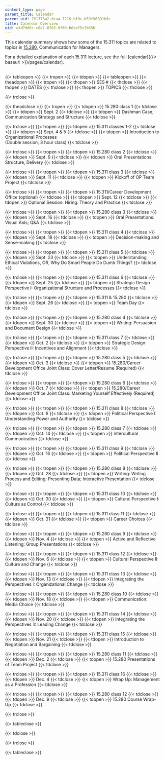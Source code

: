 ```yaml
---
content_type: page
parent_title: Calendar
parent_uid: 761373a2-dca4-7216-bf9c-b59f96891b6c
title: Calendar Overview
uid: e4d7dd0c-c8e1-0703-8f60-b6eef5c2b65b
---
```


This calendar summary shows how some of the 15.311 topics are related to topics in [15.280](/courses/15-280-communication-for-managers-fall-2016), Communication for Managers.

For a detailed explanation of each 15.311 lecture, see the full [calendar]({{< baseurl >}}/pages/calendar).  
 

{{< tableopen >}}
{{< tropen >}}
{{< tdopen >}}
{{< tableopen >}}
{{< theadopen >}}
{{< tropen >}}
{{< thopen >}}
SES #
{{< thclose >}}
{{< thopen >}}
DATES
{{< thclose >}}
{{< thopen >}}
TOPICS
{{< thclose >}}

{{< trclose >}}

{{< theadclose >}}
{{< tropen >}}
{{< tdopen >}}
15.280 class 1
{{< tdclose >}}
{{< tdopen >}}
Sept. 2
{{< tdclose >}}
{{< tdopen >}}
Dashman Case; Communication Strategy and Structure
{{< tdclose >}}

{{< trclose >}}
{{< tropen >}}
{{< tdopen >}}
15.311 classes 1-2
{{< tdclose >}}
{{< tdopen >}}
Sept. 4 & 5
{{< tdclose >}}
{{< tdopen >}}
Introduction to Organizational Processes  
(Double session, 3 hour class)
{{< tdclose >}}

{{< trclose >}}
{{< tropen >}}
{{< tdopen >}}
15.280 class 2
{{< tdclose >}}
{{< tdopen >}}
Sept. 9
{{< tdclose >}}
{{< tdopen >}}
Oral Presentations: Structure, Delivery
{{< tdclose >}}

{{< trclose >}}
{{< tropen >}}
{{< tdopen >}}
15.311 class 3
{{< tdclose >}}
{{< tdopen >}}
Sept. 11
{{< tdclose >}}
{{< tdopen >}}
Kickoff of OP Team Project
{{< tdclose >}}

{{< trclose >}}
{{< tropen >}}
{{< tdopen >}}
15.311/Career Development Office (optional)
{{< tdclose >}}
{{< tdopen >}}
Sept. 12
{{< tdclose >}}
{{< tdopen >}}
Optional Session: Hiring: Theory and Practice
{{< tdclose >}}

{{< trclose >}}
{{< tropen >}}
{{< tdopen >}}
15.280 class 3
{{< tdclose >}}
{{< tdopen >}}
Sept. 16
{{< tdclose >}}
{{< tdopen >}}
Oral Presentations: Visual Aids; Q&A
{{< tdclose >}}

{{< trclose >}}
{{< tropen >}}
{{< tdopen >}}
15.311 class 4
{{< tdclose >}}
{{< tdopen >}}
Sept. 18
{{< tdclose >}}
{{< tdopen >}}
Decision-making and Sense-making
{{< tdclose >}}

{{< trclose >}}
{{< tropen >}}
{{< tdopen >}}
15.311 class 5
{{< tdclose >}}
{{< tdopen >}}
Sept. 23
{{< tdclose >}}
{{< tdopen >}}
Understanding Ethical Violations, OR, Why Do Smart People Do Dumb Things?
{{< tdclose >}}

{{< trclose >}}
{{< tropen >}}
{{< tdopen >}}
15.311 class 6
{{< tdclose >}}
{{< tdopen >}}
Sept. 25
{{< tdclose >}}
{{< tdopen >}}
Strategic Design Perspective I: Organizational Structure and Processes
{{< tdclose >}}

{{< trclose >}}
{{< tropen >}}
{{< tdopen >}}
15.311 & 15.280
{{< tdclose >}}
{{< tdopen >}}
Sept. 26
{{< tdclose >}}
{{< tdopen >}}
Team Day
{{< tdclose >}}

{{< trclose >}}
{{< tropen >}}
{{< tdopen >}}
15.280 class 4
{{< tdclose >}}
{{< tdopen >}}
Sept. 30
{{< tdclose >}}
{{< tdopen >}}
Writing: Persuasion and Document Design
{{< tdclose >}}

{{< trclose >}}
{{< tropen >}}
{{< tdopen >}}
15.311 class 7
{{< tdclose >}}
{{< tdopen >}}
Oct. 2
{{< tdclose >}}
{{< tdopen >}}
Strategic Design Perspective II: Incentives and Alignment
{{< tdclose >}}

{{< trclose >}}
{{< tropen >}}
{{< tdopen >}}
15.280 class 5
{{< tdclose >}}
{{< tdopen >}}
Oct. 3
{{< tdclose >}}
{{< tdopen >}}
15.280/Career Development Office Joint Class: Cover Letter/Resume (Required)
{{< tdclose >}}

{{< trclose >}}
{{< tropen >}}
{{< tdopen >}}
15.280 class 6
{{< tdclose >}}
{{< tdopen >}}
Oct. 7
{{< tdclose >}}
{{< tdopen >}}
15.280/Career Development Office Joint Class: Marketing Yourself Effectively (Required)
{{< tdclose >}}

{{< trclose >}}
{{< tropen >}}
{{< tdopen >}}
15.311 class 8
{{< tdclose >}}
{{< tdopen >}}
Oct. 9
{{< tdclose >}}
{{< tdopen >}}
Political Perspective I: Understanding Power and Authority
{{< tdclose >}}

{{< trclose >}}
{{< tropen >}}
{{< tdopen >}}
15.280 class 7
{{< tdclose >}}
{{< tdopen >}}
Oct. 14
{{< tdclose >}}
{{< tdopen >}}
Intercultural Communication
{{< tdclose >}}

{{< trclose >}}
{{< tropen >}}
{{< tdopen >}}
15.311 class 9
{{< tdclose >}}
{{< tdopen >}}
Oct. 16
{{< tdclose >}}
{{< tdopen >}}
Political Perspective II
{{< tdclose >}}

{{< trclose >}}
{{< tropen >}}
{{< tdopen >}}
15.280 class 8
{{< tdclose >}}
{{< tdopen >}}
Oct. 28
{{< tdclose >}}
{{< tdopen >}}
Writing: Writing Process and Editing; Presenting Data; Interactive Presentation
{{< tdclose >}}

{{< trclose >}}
{{< tropen >}}
{{< tdopen >}}
15.311 class 10
{{< tdclose >}}
{{< tdopen >}}
Oct. 30
{{< tdclose >}}
{{< tdopen >}}
Cultural Perspective I: Culture as Control
{{< tdclose >}}

{{< trclose >}}
{{< tropen >}}
{{< tdopen >}}
15.311 class 11
{{< tdclose >}}
{{< tdopen >}}
Oct. 31
{{< tdclose >}}
{{< tdopen >}}
Career Choices
{{< tdclose >}}

{{< trclose >}}
{{< tropen >}}
{{< tdopen >}}
15.280 class 9
{{< tdclose >}}
{{< tdopen >}}
Nov. 4
{{< tdclose >}}
{{< tdopen >}}
Active and Reflective Listening; Group Presentations
{{< tdclose >}}

{{< trclose >}}
{{< tropen >}}
{{< tdopen >}}
15.311 class 12
{{< tdclose >}}
{{< tdopen >}}
Nov. 6
{{< tdclose >}}
{{< tdopen >}}
Cultural Perspective II: Culture and Change
{{< tdclose >}}

{{< trclose >}}
{{< tropen >}}
{{< tdopen >}}
15.311 class 13
{{< tdclose >}}
{{< tdopen >}}
Nov. 13
{{< tdclose >}}
{{< tdopen >}}
Integrating the Perspectives I: Organizational Change
{{< tdclose >}}

{{< trclose >}}
{{< tropen >}}
{{< tdopen >}}
15.280 class 10
{{< tdclose >}}
{{< tdopen >}}
Nov. 18
{{< tdclose >}}
{{< tdopen >}}
Communication: Media Choice
{{< tdclose >}}

{{< trclose >}}
{{< tropen >}}
{{< tdopen >}}
15.311 class 14
{{< tdclose >}}
{{< tdopen >}}
Nov. 20
{{< tdclose >}}
{{< tdopen >}}
Integrating the Perspectives II: Leading Change
{{< tdclose >}}

{{< trclose >}}
{{< tropen >}}
{{< tdopen >}}
15.311 class 15
{{< tdclose >}}
{{< tdopen >}}
Nov. 21
{{< tdclose >}}
{{< tdopen >}}
Introduction to Negotiation and Bargaining
{{< tdclose >}}

{{< trclose >}}
{{< tropen >}}
{{< tdopen >}}
15.280 class 11
{{< tdclose >}}
{{< tdopen >}}
Dec. 2
{{< tdclose >}}
{{< tdopen >}}
15.280 Presentations of Team Project
{{< tdclose >}}

{{< trclose >}}
{{< tropen >}}
{{< tdopen >}}
15.311 class 16
{{< tdclose >}}
{{< tdopen >}}
Dec. 4
{{< tdclose >}}
{{< tdopen >}}
Wrap Up: Management as a Profession
{{< tdclose >}}

{{< trclose >}}
{{< tropen >}}
{{< tdopen >}}
15.280 class 12
{{< tdclose >}}
{{< tdopen >}}
Dec. 9
{{< tdclose >}}
{{< tdopen >}}
15.280 Course Wrap-Up
{{< tdclose >}}

{{< trclose >}}

{{< tableclose >}}

{{< tdclose >}}

{{< trclose >}}

{{< tableclose >}}